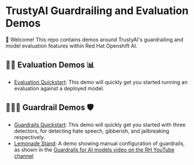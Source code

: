 # TrustyAI Guardrailing and Evaluation Demos
👋 Welcome! This repo contains demos around TrustyAI's guardrailing and model evaluation features within Red Hat Openshift AI.

## 👩‍🔬 Evaluation Demos 📊
* [Evaluation Quickstart](./eval-quickstart-demo/README.md): This demo will quickly get you started running an evaluation against a deployed model. 

## 💂🏿‍♀️ Guardrail Demos 🛡️
* [Guardrails Quickstart](./guardrails-quickstart-demo/README.md): This demo will quickly get you started with three detectors, for detecting hate speech, gibberish, and jailbreaking respectively.  
* [Lemonade Stand](./lemonade-stand-demo/README.md): A demo showing manual configuration of guardrails, as shown in the [Guardrails for AI models video on the RH YouTube channel](https://www.youtube.com/watch?v=Owr2ToxRbho)
